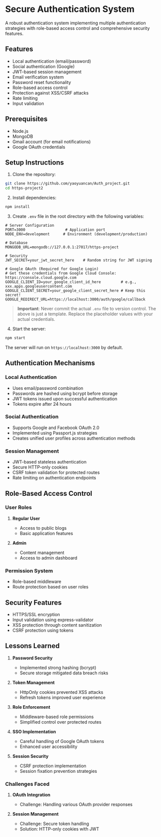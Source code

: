 # Secure Authentication System

A robust authentication system implementing multiple authentication strategies with role-based access control and comprehensive security features.

## Features

- Local authentication (email/password)
- Social authentication (Google)
- JWT-based session management
- Email verification system
- Password reset functionality
- Role-based access control
- Protection against XSS/CSRF attacks
- Rate limiting
- Input validation

## Prerequisites

- Node.js
- MongoDB
- Gmail account (for email notifications)
- Google OAuth credentials

## Setup Instructions

1. Clone the repository:
```bash
git clone https://github.com/yaoyuancan/Auth_project.git
cd https-project2
```

2. Install dependencies:
```bash
npm install
```

3. Create `.env` file in the root directory with the following variables:
```env
# Server Configuration
PORT=3000                  # Application port
NODE_ENV=development      # Environment (development/production)

# Database
MONGODB_URL=mongodb://127.0.0.1:27017/https-project

# Security
JWT_SECRET=your_jwt_secret_here    # Random string for JWT signing

# Google OAuth (Required for Google Login)
# Get these credentials from Google Cloud Console: https://console.cloud.google.com
GOOGLE_CLIENT_ID=your_google_client_id_here         # e.g., xxx.apps.googleusercontent.com
GOOGLE_CLIENT_SECRET=your_google_client_secret_here # Keep this secret!
GOOGLE_REDIRECT_URL=https://localhost:3000/auth/google/callback
```

> **Important**: Never commit the actual `.env` file to version control. The above is just a template.
> Replace the placeholder values with your actual credentials.

4. Start the server:
```bash
npm start
```

The server will run on `https://localhost:3000` by default.

## Authentication Mechanisms

### Local Authentication
- Uses email/password combination
- Passwords are hashed using bcrypt before storage
- JWT tokens issued upon successful authentication
- Tokens expire after 24 hours

### Social Authentication
- Supports Google and Facebook OAuth 2.0
- Implemented using Passport.js strategies
- Creates unified user profiles across authentication methods

### Session Management
- JWT-based stateless authentication
- Secure HTTP-only cookies
- CSRF token validation for protected routes
- Rate limiting on authentication endpoints

## Role-Based Access Control

### User Roles
1. **Regular User**
   - Access to public blogs
   - Basic application features

2. **Admin**
   - Content management
   - Access to admin dashboard

### Permission System
- Role-based middleware
- Route protection based on user roles

## Security Features

- HTTPS/SSL encryption
- Input validation using express-validator
- XSS protection through content sanitization
- CSRF protection using tokens

## Lessons Learned

1. **Password Security**
   - Implemented strong hashing (bcrypt)
   - Secure storage mitigated data breach risks

2. **Token Management**
   - HttpOnly cookies prevented XSS attacks
   - Refresh tokens improved user experience

3. **Role Enforcement**
   - Middleware-based role permissions
   - Simplified control over protected routes

4. **SSO Implementation**
   - Careful handling of Google OAuth tokens
   - Enhanced user accessibility

5. **Session Security**
   - CSRF protection implementation
   - Session fixation prevention strategies

### Challenges Faced
1. **OAuth Integration**
   - Challenge: Handling various OAuth provider responses

2. **Session Management**
   - Challenge: Secure token handling
   - Solution: HTTP-only cookies with JWT
